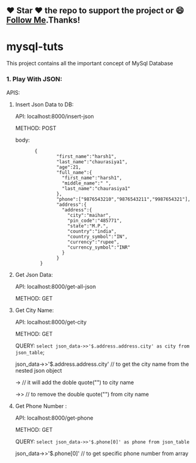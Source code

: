## :heart: Star :heart: the repo to support the project or :smile:[Follow Me](https://github.com/harsh6768).Thanks!

# mysql-tuts
This project contains all the important concept of MySql Database


### 1. Play With JSON: 

APIS: 
1. Insert Json Data to DB:  

   API: localhost:8000/insert-json
   
   METHOD: POST
   
   body: 
   
              {
                      "first_name":"harsh1",
                      "last_name":"chaurasiya1",
                      "age":21,
                      "full_name":{
                        "first_name":"harsh1",
                        "middle_name":" ",
                        "last_name":"chaurasiya1"
                      },
                      "phone":["9876543210","9876543211","9987654321"],
                      "address":{
                        "address":{
                          "city":"maihar",
                          "pin_code":"485771",
                          "state":"M.P.",
                          "country":"india",
                          "country_symbol":"IN",
                          "currency":"rupee",
                          "currency_symbol":"INR"
                        }
                      }
                }
   
 2. Get Json Data: 
 
    API: localhost:8000/get-all-json
 
    METHOD: GET
 
 3. Get City Name: 
 
    API: localhost:8000/get-city
 
    METHOD: GET
    
    QUERY:  `select json_data->>'$.address.address.city' as city from json_table`;
    
    json_data->>'$.address.address.city'   // to get the city name from the nested json object
    
    
    ->         // it will add the doble quote("") to city name 
    
    ->>        // to remove the double quote("") from city name
    
4. Get Phone Number :
   
   API:   localhost:8000/get-phone
   
   METHOD: GET
   
   QUERY: `select json_data->>'$.phone[0]' as phone from json_table`
   
   
   json_data->>'$.phone[0]'           // to get specific phone number from array 
   

